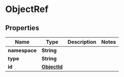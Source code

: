 # ObjectRef

## Properties
Name | Type | Description | Notes
------------ | ------------- | ------------- | -------------
**namespace** | **String** |  | 
**type** | **String** |  | 
**id** | [**ObjectId**](ObjectId.md) |  | 
